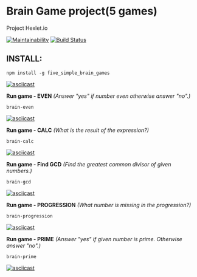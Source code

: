 # Brain Game project(5 games)

Project Hexlet.io

[![Maintainability](https://api.codeclimate.com/v1/badges/dbda8674c0fbc65eaefb/maintainability)](https://codeclimate.com/github/Nero28/frontend-project-lvl1/maintainability)
[![Build Status](https://travis-ci.org/Nero28/frontend-project-lvl1.svg?branch=master)](https://travis-ci.org/Nero28/frontend-project-lvl1)


## INSTALL:

```npm install -g five_simple_brain_games```



[![asciicast](https://asciinema.org/a/FVA7S7s7Ms8oz4xQSyeVAgcby.svg)](https://asciinema.org/a/FVA7S7s7Ms8oz4xQSyeVAgcby)




**Run game - EVEN** *(Answer "yes" if number even otherwise answer "no".)*

```brain-even```



[![asciicast](https://asciinema.org/a/8xuZ3b87cpPso4ejxKxNT66ik.svg)](https://asciinema.org/a/8xuZ3b87cpPso4ejxKxNT66ik)




**Run game - CALC** *(What is the result of the expression?)*

```brain-calc```



[![asciicast](https://asciinema.org/a/nIwIj8M5v58VOQzq5wIYfNXdu.svg)](https://asciinema.org/a/nIwIj8M5v58VOQzq5wIYfNXdu)




**Run game - Find GCD** *(Find the greatest common divisor of given numbers.)*

```brain-gcd```



[![asciicast](https://asciinema.org/a/tf0RZaYibesY9ZejODqFMsLdE.svg)](https://asciinema.org/a/tf0RZaYibesY9ZejODqFMsLdE)




**Run game - PROGRESSION** *(What number is missing in the progression?)*

```brain-progression```



[![asciicast](https://asciinema.org/a/t9avEvhjXFdtUP8RONT0BM5nE.svg)](https://asciinema.org/a/t9avEvhjXFdtUP8RONT0BM5nE)




**Run game - PRIME** *(Answer "yes" if given number is prime. Otherwise answer "no".)*

```brain-prime```



[![asciicast](https://asciinema.org/a/LYsLjFmhnZOUWHXRmmSvwO2w7.svg)](https://asciinema.org/a/LYsLjFmhnZOUWHXRmmSvwO2w7)

